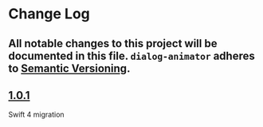 # Change Log

All notable changes to this project will be documented in this file.
`dialog-animator` adheres to [Semantic Versioning](http://semver.org/).
---

## [1.0.1](https://github.com/Digipolitan/dialog-animator/releases/tag/v1.0.1)

Swift 4 migration
